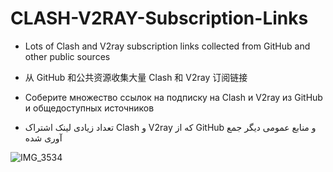 # CLASH-V2RAY-Subscription-Links

*    Lots of Clash and V2ray subscription links collected from GitHub and other public sources

*   从 GitHub 和公共资源收集大量 Clash 和 V2ray 订阅链接

*   Соберите множество ссылок на подписку на Clash и V2ray из GitHub и общедоступных источников
    
* تعداد زیادی لینک اشتراک   Clash  و  V2ray  که از  GitHub  و منابع عمومی دیگر جمع آوری شده

![IMG_3534](https://github.com/mermeroo/V2RAY-and-CLASH-Subscription-Links/assets/131429982/2620a6c6-5392-49b3-9332-fbca872d2c5c)



